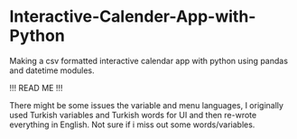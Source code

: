 # Interactive-Calender-App-with-Python
Making a csv formatted interactive calendar app with python using pandas and datetime modules. 


!!! READ ME !!!


There might be some issues the variable and menu languages, I originally used Turkish variables and Turkish words for UI and then re-wrote everything in English.
Not sure if i miss out some words/variables.
